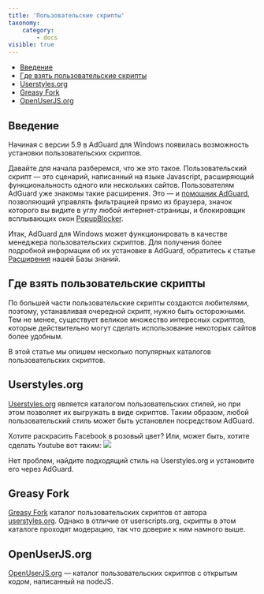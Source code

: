 ```yaml
---
title: 'Пользовательские скрипты'
taxonomy:
    category:
        - docs
visible: true
---
```


* [Введение](#intro)
* [Где взять пользовательские скрипты](#repo)
* [Userstyles.org](#userstyles)
* [Greasy Fork](#greasyFork)
* [OpenUserJS.org](#openUserJs)

## Введение

<a name="intro"></a>

Начиная с версии 5.9 в AdGuard для Windows появилась возможность установки пользовательских скриптов.

Давайте для начала разберемся, что же это такое. Пользовательский скрипт — это сценарий, написанный на языке Javascript, расширяющий функциональность одного или нескольких сайтов. Пользователям AdGuard уже знакомы такие расширения. Это — и [помощник AdGuard](https://github.com/AdGuardTeam/adguardassistant), позволяющий управлять фильтрацией прямо из браузера, значок которого вы видите в углу любой интернет-страницы, и блокировщик всплывающих окон [PopupBlocker](https://github.com/AdguardTeam/PopupBlocker/).

Итак, AdGuard для Windows может функционировать в качестве менеджера пользовательских скриптов. Для получения более подробной информации об их установке в AdGuard, обратитесь к статье [Расширения](https://kb.adguard.com/ru/windows/features/extensions) нашей Базы знаний.

<a name="repo"></a>

## Где взять пользовательские скрипты

По большей части пользовательские скрипты создаются любителями, поэтому, устанавливая очередной скрипт, нужно быть осторожными. Тем не менее, существует великое множество интересных скриптов, которые действительно могут сделать использование некоторых сайтов более удобным.

В этой статье мы опишем несколько популярных каталогов пользовательских скриптов.

<a name="userstyles"></a>

## Userstyles.org

[Userstyles.org](https://userstyles.org/) является каталогом пользовательских стилей, но при этом позволяет их выгружать в виде скриптов. Таким образом, любой пользовательский стиль может быть установлен посредством AdGuard.

Хотите раскрасить Facebook в розовый цвет? Или, может быть, хотите сделать Youtube вот таким: ![](https://cdn.adguard.com/public/Adguard/Common/youtube_userstyle.jpeg)

Нет проблем, найдите подходящий стиль на Userstyles.org и установите его через AdGuard.


<a name="greasyFork"></a>

## Greasy Fork

[Greasy Fork](https://greasyfork.org/) каталог пользовательских скриптов от автора [userstyles.org](#userstyles). Однако в отличие от userscripts.org, скрипты в этом каталоге проходят модерацию, так что доверие к ним намного выше.


<a name="openUserJs"></a>

## OpenUserJS.org

[OpenUserJS.org](https://openuserjs.org/) — каталог пользовательских скриптов с открытым кодом, написанный на nodeJS.
